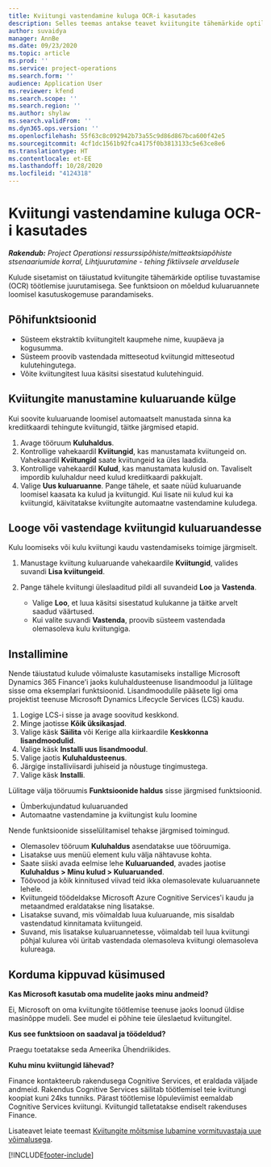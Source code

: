 ```yaml
---
title: Kviitungi vastendamine kuluga OCR-i kasutades
description: Selles teemas antakse teavet kviitungite tähemärkide optilise tuvastamise (OCR) töötlemise kohta.
author: suvaidya
manager: AnnBe
ms.date: 09/23/2020
ms.topic: article
ms.prod: ''
ms.service: project-operations
ms.search.form: ''
audience: Application User
ms.reviewer: kfend
ms.search.scope: ''
ms.search.region: ''
ms.author: shylaw
ms.search.validFrom: ''
ms.dyn365.ops.version: ''
ms.openlocfilehash: 55f63c8c092942b73a55c9d86d867bca600f42e5
ms.sourcegitcommit: 4cf1dc1561b92fca4175f0b3813133c5e63ce8e6
ms.translationtype: HT
ms.contentlocale: et-EE
ms.lasthandoff: 10/28/2020
ms.locfileid: "4124318"
---
```

# <a name="match-a-receipt-to-an-expense-using-ocr"></a>Kviitungi vastendamine kuluga OCR-i kasutades

_**Rakendub:** Project Operationsi ressurssipõhiste/mitteaktsiapõhiste stsenaariumide korral,  Lihtjuurutamine - tehing fiktiivsele arveldusele_

Kulude sisetamist on täiustatud kviitungite tähemärkide optilise tuvastamise (OCR) töötlemise juurutamisega. See funktsioon on mõeldud kuluaruannete loomisel kasutuskogemuse parandamiseks.

## <a name="key-features"></a>Põhifunktsioonid

- Süsteem ekstraktib kviitungitelt kaupmehe nime, kuupäeva ja kogusumma.
- Süsteem proovib vastendada mitteseotud kviitungid mitteseotud kulutehingutega.
- Võite kviitungitest luua käsitsi sisestatud kulutehinguid.

## <a name="attach-receipts-to-an-expense-report"></a>Kviitungite manustamine kuluaruande külge

Kui soovite kuluaruande loomisel automaatselt manustada sinna ka krediitkaardi tehingute kviitungid, täitke järgmised etapid.

  1. Avage tööruum **Kuluhaldus**.
  2. Kontrollige vahekaardil **Kviitungid**, kas manustamata kviitungeid on. Vahekaardil **Kviitungid** saate kviitungeid ka üles laadida.
  3. Kontrollige vahekaardil **Kulud**, kas manustamata kulusid on. Tavaliselt impordib kuluhaldur need kulud krediitkaardi pakkujalt.
  4. Valige **Uus kuluaruanne**. Pange tähele, et saate nüüd kuluaruande loomisel kaasata ka kulud ja kviitungid. Kui lisate nii kulud kui ka kviitungid, käivitatakse kviitungite automaatne vastendamine kuludega.

## <a name="create-or-match-receipts-to-an-expense-report"></a>Looge või vastendage kviitungid kuluaruandesse
Kulu loomiseks või kulu kviitungi kaudu vastendamiseks toimige järgmiselt.

  1. Manustage kviitung kuluaruande vahekaardile **Kviitungid**, valides suvandi **Lisa kviitungeid**.
  2. Pange tähele kviitungi üleslaaditud pildi all suvandeid **Loo** ja **Vastenda**.

      - Valige **Loo**, et luua käsitsi sisestatud kulukanne ja täitke arvelt saadud väärtused.
      - Kui valite suvandi **Vastenda**, proovib süsteem vastendada olemasoleva kulu kviitungiga.

## <a name="installation"></a>Installimine

Nende täiustatud kulude võimaluste kasutamiseks installige Microsoft Dynamics 365 Finance'i jaoks kuluhaldusteenuse lisandmoodul ja lülitage sisse oma eksemplari funktsioonid. Lisandmoodulile pääsete ligi oma projektist teenuse Microsoft Dynamics Lifecycle Services (LCS) kaudu.

1. Logige LCS-i sisse ja avage soovitud keskkond.
2. Minge jaotisse **Kõik üksikasjad**.
3. Valige käsk **Säilita** või Kerige alla kiirkaardile **Keskkonna lisandmoodulid**.
4. Valige käsk **Installi uus lisandmoodul**.
5. Valige jaotis **Kuluhaldusteenus**.
6. Järgige installiviisardi juhiseid ja nõustuge tingimustega.
7. Valige käsk **Installi**.

Lülitage välja tööruumis **Funktsioonide haldus** sisse järgmised funktsioonid.

- Ümberkujundatud kuluaruanded
- Automaatne vastendamine ja kviitungist kulu loomine

Nende funktsioonide sisselülitamisel tehakse järgmised toimingud.

- Olemasolev tööruum **Kuluhaldus** asendatakse uue tööruumiga.
- Lisatakse uus menüü element kulu välja nähtavuse kohta.
- Saate siiski avada eelmise lehe **Kuluaruanded**, avades jaotise **Kuluhaldus > Minu kulud > Kuluaruanded**.
- Töövood ja kõik kinnitused viivad teid ikka olemasolevate kuluaruannete lehele.
- Kviitungeid töödeldakse Microsoft Azure Cognitive Services'i kaudu ja metaandmed eraldatakse ning lisatakse.
- Lisatakse suvand, mis võimaldab luua kuluaruande, mis sisaldab vastendatud kinnitamata kviitungeid.
- Suvand, mis lisatakse kuluaruannetesse, võimaldab teil luua kviitungi põhjal kulurea või üritab vastendada olemasoleva kviitungi olemasoleva kulureaga.

## <a name="frequently-asked-questions"></a>Korduma kippuvad küsimused

**Kas Microsoft kasutab oma mudelite jaoks minu andmeid?**

Ei, Microsoft on oma kviitungite töötlemise teenuse jaoks loonud üldise masinõppe mudeli. See mudel ei põhine teie üleslaetud kviitungitel.

**Kus see funktsioon on saadaval ja töödeldud?**

Praegu toetatakse seda Ameerika Ühendriikides.

**Kuhu minu kviitungid lähevad?**

Finance kontakteerub rakendusega Cognitive Services, et eraldada väljade andmeid. Rakendus Cognitive Services säilitab töötlemisel teie kviitungi koopiat kuni 24ks tunniks. Pärast töötlemise lõpuleviimist eemaldab Cognitive Services kviitungi. Kviitungid talletatakse endiselt rakenduses Finance.

Lisateavet leiate teemast [Kviitungite mõitsmise lubamine vormituvastaja uue võimalusega](https://azure.microsoft.com/blog/enable-receipt-understanding-with-form-recognizer-s-new-capability/).


[!INCLUDE[footer-include](../includes/footer-banner.md)]